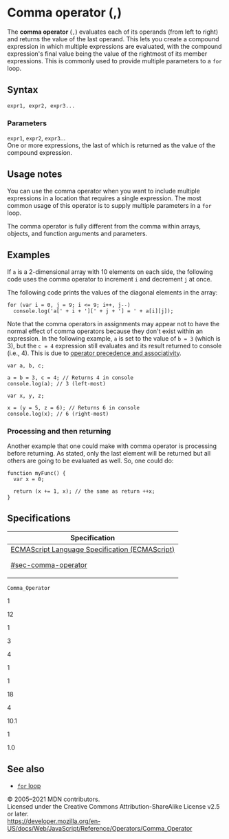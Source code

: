 # Comma operator (,)

The **comma operator** (`,`) evaluates each of its operands (from left to right) and returns the value of the last operand. This lets you create a compound expression in which multiple expressions are evaluated, with the compound expression's final value being the value of the rightmost of its member expressions. This is commonly used to provide multiple parameters to a `for` loop.

## Syntax

    expr1, expr2, expr3...

### Parameters

`expr1`, `expr2`, `expr3`...  
One or more expressions, the last of which is returned as the value of the compound expression.

## Usage notes

You can use the comma operator when you want to include multiple expressions in a location that requires a single expression. The most common usage of this operator is to supply multiple parameters in a `for` loop.

The comma operator is fully different from the comma within arrays, objects, and function arguments and parameters.

## Examples

If `a` is a 2-dimensional array with 10 elements on each side, the following code uses the comma operator to increment `i` and decrement `j` at once.

The following code prints the values of the diagonal elements in the array:

    for (var i = 0, j = 9; i <= 9; i++, j--)
      console.log('a[' + i + '][' + j + '] = ' + a[i][j]);

Note that the comma operators in assignments may appear not to have the normal effect of comma operators because they don't exist within an expression. In the following example, `a` is set to the value of `b = 3` (which is 3), but the `c = 4` expression still evaluates and its result returned to console (i.e., 4). This is due to [operator precedence and associativity](operator_precedence).

    var a, b, c;

    a = b = 3, c = 4; // Returns 4 in console
    console.log(a); // 3 (left-most)

    var x, y, z;

    x = (y = 5, z = 6); // Returns 6 in console
    console.log(x); // 6 (right-most)

### Processing and then returning

Another example that one could make with comma operator is processing before returning. As stated, only the last element will be returned but all others are going to be evaluated as well. So, one could do:

    function myFunc() {
      var x = 0;

      return (x += 1, x); // the same as return ++x;
    }

## Specifications

<table>
<thead>
<tr class="header">
<th>Specification</th>
</tr>
</thead>
<tbody>
<tr class="odd">
<td>
<a href="https://tc39.es/ecma262/#sec-comma-operator">ECMAScript Language Specification (ECMAScript) 
<br/>

<span class="small">#sec-comma-operator</span>
</a>
</td>
</tr>
</tbody>
</table>

`Comma_Operator`

1

12

1

3

4

1

1

18

4

10.1

1

1.0

## See also

-   [`for` loop](../statements/for)

© 2005–2021 MDN contributors.  
Licensed under the Creative Commons Attribution-ShareAlike License v2.5 or later.  
<a href="https://developer.mozilla.org/en-US/docs/Web/JavaScript/Reference/Operators/Comma_Operator" class="_attribution-link">https://developer.mozilla.org/en-US/docs/Web/JavaScript/Reference/Operators/Comma_Operator</a>
